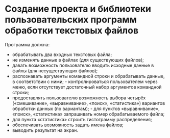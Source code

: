 # Создание проекта и библиотеки пользовательских программ обработки текстовых файлов
Программа должна:


 - обрабатывать два входных текстовых файла; 
- не изменять данные в файлах (для существующих файлов); 
- давать возможность пользователю вводить исходные данные в файлы (для несуществующих файлов);
 - распознавать аргументы командной строки и обрабатывать данные, в соответствии с ними; - контролироваться пользователем через меню, если отсутствует достаточный набор аргументов командной строки; 
- предоставлять пользователю возможность выбора четырёх («смешивание», «выравнивание», «поиск», «статистика») вариантов обработки данных (по вариантам); - для пунктов «выравнивание», «поиск», «статистика» запрашивать номер обрабатываемого файла;
- для пункта «статистика» строить гистограмму распределения; 
- обеспечивать возможность задать имена файлов; 
- выводить результат на экран.
